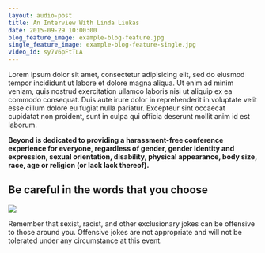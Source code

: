 ```yaml
---
layout: audio-post
title: An Interview With Linda Liukas
date: 2015-09-29 10:00:00
blog_feature_image: example-blog-feature.jpg
single_feature_image: example-blog-feature-single.jpg
video_id: sy7V6pFtTLA
---
```


Lorem ipsum dolor sit amet, consectetur adipisicing elit, sed do eiusmod tempor incididunt ut labore et dolore magna aliqua. Ut enim ad minim veniam, quis nostrud exercitation ullamco laboris nisi ut aliquip ex ea commodo consequat. Duis aute irure dolor in reprehenderit in voluptate velit esse cillum dolore eu fugiat nulla pariatur. Excepteur sint occaecat cupidatat non proident, sunt in culpa qui officia deserunt mollit anim id est laborum.


**Beyond is dedicated to providing a harassment-free conference experience for everyone, regardless of gender, gender identity and expression, sexual orientation, disability, physical appearance, body size, race, age or religion (or lack lack thereof).**

## Be careful in the words that you choose

![](http://placehold.it/662x300)

Remember that sexist, racist, and other exclusionary jokes can be offensive to those around you. Offensive jokes are not appropriate and will not be tolerated under any circumstance at this event.